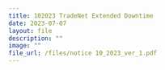 ```yaml
---
title: 102023 TradeNet Extended Downtime
date: 2023-07-07
layout: file
description: ""
image: ""
file_url: /files/notice 10_2023_ver_1.pdf
---
```

